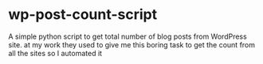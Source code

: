 # wp-post-count-script
A simple python script to get total number of blog posts from WordPress site. at my work they used to give me this boring task to get the count from all the sites so I automated it 
